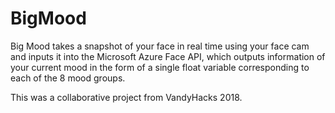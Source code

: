 # BigMood  

Big Mood takes a snapshot of your face in real time using your face cam and inputs it into the Microsoft Azure Face API, which outputs information of your current mood in the form of a single float variable corresponding to each of the 8 mood groups.  

This was a collaborative project from VandyHacks 2018.
